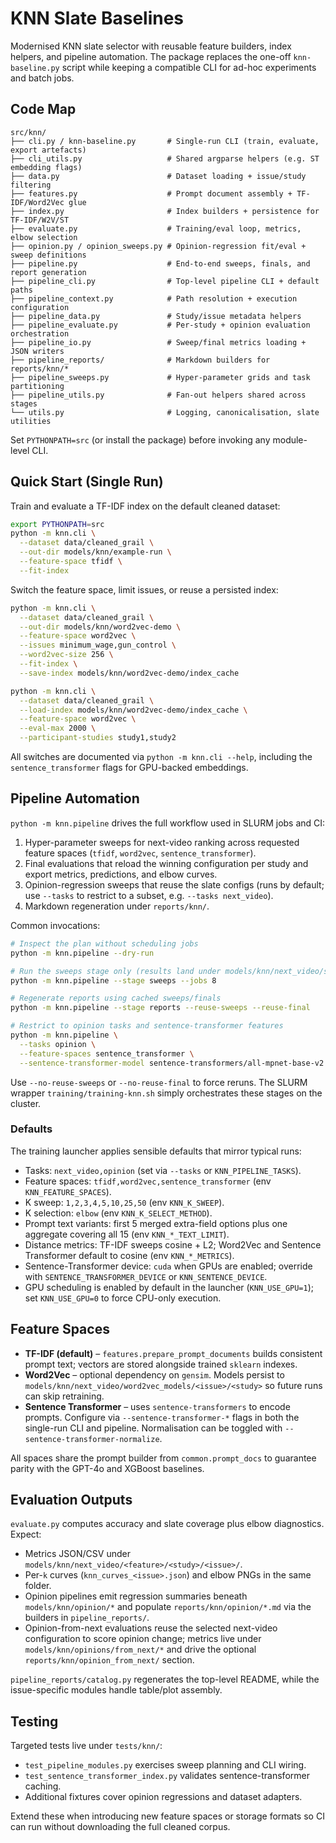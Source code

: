 # KNN Slate Baselines

Modernised KNN slate selector with reusable feature builders, index helpers, and
pipeline automation. The package replaces the one-off `knn-baseline.py` script
while keeping a compatible CLI for ad-hoc experiments and batch jobs.

## Code Map

```
src/knn/
├── cli.py / knn-baseline.py       # Single-run CLI (train, evaluate, export artefacts)
├── cli_utils.py                   # Shared argparse helpers (e.g. ST embedding flags)
├── data.py                        # Dataset loading + issue/study filtering
├── features.py                    # Prompt document assembly + TF-IDF/Word2Vec glue
├── index.py                       # Index builders + persistence for TF-IDF/W2V/ST
├── evaluate.py                    # Training/eval loop, metrics, elbow selection
├── opinion.py / opinion_sweeps.py # Opinion-regression fit/eval + sweep definitions
├── pipeline.py                    # End-to-end sweeps, finals, and report generation
├── pipeline_cli.py                # Top-level pipeline CLI + default paths
├── pipeline_context.py            # Path resolution + execution configuration
├── pipeline_data.py               # Study/issue metadata helpers
├── pipeline_evaluate.py           # Per-study + opinion evaluation orchestration
├── pipeline_io.py                 # Sweep/final metrics loading + JSON writers
├── pipeline_reports/              # Markdown builders for reports/knn/*
├── pipeline_sweeps.py             # Hyper-parameter grids and task partitioning
├── pipeline_utils.py              # Fan-out helpers shared across stages
└── utils.py                       # Logging, canonicalisation, slate utilities
```

Set `PYTHONPATH=src` (or install the package) before invoking any module-level CLI.

## Quick Start (Single Run)

Train and evaluate a TF-IDF index on the default cleaned dataset:

```bash
export PYTHONPATH=src
python -m knn.cli \
  --dataset data/cleaned_grail \
  --out-dir models/knn/example-run \
  --feature-space tfidf \
  --fit-index
```

Switch the feature space, limit issues, or reuse a persisted index:

```bash
python -m knn.cli \
  --dataset data/cleaned_grail \
  --out-dir models/knn/word2vec-demo \
  --feature-space word2vec \
  --issues minimum_wage,gun_control \
  --word2vec-size 256 \
  --fit-index \
  --save-index models/knn/word2vec-demo/index_cache

python -m knn.cli \
  --dataset data/cleaned_grail \
  --load-index models/knn/word2vec-demo/index_cache \
  --feature-space word2vec \
  --eval-max 2000 \
  --participant-studies study1,study2
```

All switches are documented via `python -m knn.cli --help`, including the
`sentence_transformer` flags for GPU-backed embeddings.

## Pipeline Automation

`python -m knn.pipeline` drives the full workflow used in SLURM jobs and CI:

1. Hyper-parameter sweeps for next-video ranking across requested feature spaces
   (`tfidf`, `word2vec`, `sentence_transformer`).
2. Final evaluations that reload the winning configuration per study and export
   metrics, predictions, and elbow curves.
3. Opinion-regression sweeps that reuse the slate configs (runs by default; use
   `--tasks` to restrict to a subset, e.g. `--tasks next_video`).
4. Markdown regeneration under `reports/knn/`.

Common invocations:

```bash
# Inspect the plan without scheduling jobs
python -m knn.pipeline --dry-run

# Run the sweeps stage only (results land under models/knn/next_video/sweeps)
python -m knn.pipeline --stage sweeps --jobs 8

# Regenerate reports using cached sweeps/finals
python -m knn.pipeline --stage reports --reuse-sweeps --reuse-final

# Restrict to opinion tasks and sentence-transformer features
python -m knn.pipeline \
  --tasks opinion \
  --feature-spaces sentence_transformer \
  --sentence-transformer-model sentence-transformers/all-mpnet-base-v2
```

Use `--no-reuse-sweeps` or `--no-reuse-final` to force reruns. The SLURM wrapper
`training/training-knn.sh` simply orchestrates these stages on the cluster.

### Defaults

The training launcher applies sensible defaults that mirror typical runs:

- Tasks: `next_video,opinion` (set via `--tasks` or `KNN_PIPELINE_TASKS`).
- Feature spaces: `tfidf,word2vec,sentence_transformer` (env `KNN_FEATURE_SPACES`).
- K sweep: `1,2,3,4,5,10,25,50` (env `KNN_K_SWEEP`).
- K selection: `elbow` (env `KNN_K_SELECT_METHOD`).
- Prompt text variants: first 5 merged extra-field options plus one aggregate covering all 15 (env `KNN_*_TEXT_LIMIT`).
- Distance metrics: TF-IDF sweeps cosine + L2; Word2Vec and Sentence Transformer default to cosine (env `KNN_*_METRICS`).
- Sentence-Transformer device: `cuda` when GPUs are enabled; override with
  `SENTENCE_TRANSFORMER_DEVICE` or `KNN_SENTENCE_DEVICE`.
- GPU scheduling is enabled by default in the launcher (`KNN_USE_GPU=1`); set
  `KNN_USE_GPU=0` to force CPU-only execution.

## Feature Spaces

- **TF-IDF (default)** – `features.prepare_prompt_documents` builds consistent
  prompt text; vectors are stored alongside trained `sklearn` indexes.
- **Word2Vec** – optional dependency on `gensim`. Models persist to
  `models/knn/next_video/word2vec_models/<issue>/<study>` so future runs can skip
  retraining.
- **Sentence Transformer** – uses `sentence-transformers` to encode prompts.
  Configure via `--sentence-transformer-*` flags in both the single-run CLI and
  pipeline. Normalisation can be toggled with `--sentence-transformer-normalize`.

All spaces share the prompt builder from `common.prompt_docs` to guarantee parity
with the GPT-4o and XGBoost baselines.

## Evaluation Outputs

`evaluate.py` computes accuracy and slate coverage plus elbow diagnostics. Expect:

- Metrics JSON/CSV under `models/knn/next_video/<feature>/<study>/<issue>/`.
- Per-`k` curves (`knn_curves_<issue>.json`) and elbow PNGs in the same folder.
- Opinion pipelines emit regression summaries beneath `models/knn/opinion/*` and
  populate `reports/knn/opinion/*.md` via the builders in `pipeline_reports/`.
- Opinion-from-next evaluations reuse the selected next-video configuration to score
  opinion change; metrics live under `models/knn/opinions/from_next/*` and drive the
  optional `reports/knn/opinion_from_next/` section.

`pipeline_reports/catalog.py` regenerates the top-level README, while the
issue-specific modules handle table/plot assembly.

## Testing

Targeted tests live under `tests/knn/`:

- `test_pipeline_modules.py` exercises sweep planning and CLI wiring.
- `test_sentence_transformer_index.py` validates sentence-transformer caching.
- Additional fixtures cover opinion regressions and dataset adapters.

Extend these when introducing new feature spaces or storage formats so CI can run
without downloading the full cleaned corpus.
